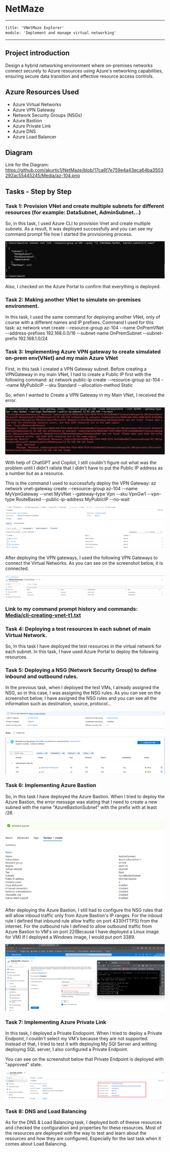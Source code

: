 # NetMaze
---
    title: 'VNetMaze Explorer'
    module: 'Implement and manage virtual networking'
---
## Project introduction
Design a hybrid networking environment where on-premises networks connect securely to Azure resources using Azure's networking capabilities, 
ensuring secure data transition and effective resource access controls.

## Azure Resources Used
+ Azure Virtual Networks
+ Azure VPN Gateway
+ Network Security Groups (NSGs)
+ Azure Bastion
+ Azure Private Link
+ Azure DNS
+ Azure Load Balancer

## Diagram
Link for the Diagram: https://github.com/akurtic1/NetMaze/blob/17ca6f7e759e4a43eca64ba3503292ac55445245/Media/az-104.png

## Tasks - Step by Step

### Task 1: Provision VNet and create multiple subnets for different resources (for example: DataSubnet, AdminSubnet...)

So, in this task, I used Azure CLI to provision Vnet and create multiple subnets.
As a result, It was deployed successfully and you can see my command prompt file how I started the provisioning process.

![Command Prompt of the first task](./Media/deployment-done-t1-cli.png)

Also, I checked on the Azure Portal to confirm that everything is deployed.

### Task 2: Making another VNet to simulate on-premises environment.

In this task, I used the same command for deploying another VNet, only of course with a different names and IP prefixes.
Command I used for this task: az network vnet create --resource-group az-104 --name OnPremVNet --address-prefixes 192.168.0.0/16 --subnet-name OnPremSubnet --subnet-prefix 192.168.1.0/24

### Task 3: Implementing Azure VPN gateway to create simulated on-prem env(VNet) and my main Azure VNet 

First, in this task I created a VPN Gateway subnet. Before creating a VPNGateway in my main VNet, I had to create
a Public IP first with the following command: az network public-ip create --resource-group az-104 --name MyPublicIP --sku Standard --allocation-method Static

So, when I wanted to Create a VPN Gateway in my Main VNet, I received the error.

![Screenshot of the Error in Task 3](./Media/task3-error-vpn-gateway.png)

With help of ChatGPT and Copilot, I still couldn't figure out what was the problem until I 
didn't raliste that I didn't have to put the Public IP address as a number but as a resource.

This is the command I used to successfully deploy the VPN Gateway: 
az network vnet-gateway create --resource-group az-104 --name MyVpnGateway --vnet MyVNet --gateway-type Vpn --sku VpnGw1 --vpn-type RouteBased --public-ip-address MyPublicIP --no-wait

![Screenshot of the Deployment in Task 4](./Media/task3-deployed-vpn-gateway.png)

After deploying the VPN gateways, I used the following VPN Gateways to connect the Virtual Networks.
As you can see on the screenshot below, it is connected.

![SConnected Vnet-to-Vnet](./Media/connected-vnet-to-vnet.png)

### Link to my command prompt history and commands: [Media/cli-creating-vnet-t1.txt](https://github.com/akurtic1/NetMaze/blob/17ca6f7e759e4a43eca64ba3503292ac55445245/Media/cli-creating-vnet-t1.txt)

### Task 4: Deploying a test resources in each subnet of main Virtual Network.

So, In this task I have deployed the test resources in the virtual network for each subnet.
In this task, I have used Azure Portal to deploy the following resources.

### Task 5: Deploying a NSG (Network Security Group) to define inbound and outbound rules.

In the previous task, when I deployed the test VMs, I already assigned the NSG, so 
in this case, I was assigning the NSG rules. As you can see on the screenshot below,
I have assigned the NSG rules and you can see all the information such as destination, source, protocol...

![Network Security Group Rules](./Media/nsg-deploy-task5.png)

### Task 6: Implementing Azure Bastion

So, in this task I have deployed the Azure Bastion. When I tried to deploy the Azure Bastion,
the error message was stating that I need to create a new subned with the name "AzureBastionSubnet" with the prefix with at least /26.

![Deploying Azure Bastion - Properties](./Media/bastion-deployment.png)

After deploying the Azure Bastion, I still had to configure the NSG rules that will allow inboud traffic
only from Azure Bastion's IP ranges. For the inboud rule I defined that inbound rule allow traffic on port 433(HTTPS) from the internet.
For the outbound rule I defined to allow outbound traffic from Azure Bastion to VM's on port 22(Because I have deployed a Linux image for VM)
If I deployed a Windows image, I would put port 3389.

![Bastion Connect - LinuxVM](./Media/bastion-connecting.png)

### Task 7: Implementing Azure Private Link

In this task, I deployed a Private Endopoint. When I tried to deploy a Private Endpoint, I couldn't select my
VM's because they are not supported. Instead of that, I tried to test it with deploying My SQl Server and
withing deploying SQL server, I also configured a Private Endpoint.

You can see on the screenshot below that Private Endpoint is deployed with "approved" state.

![Private Endpoint - Deployment](./Media/private-endpoint.png)

### Task 8: DNS and Load Balancing

As for the DNS & Load Balancing task, I deployed both of theese resources and checked the configuration and properties for these resources.
Most of the resources are deployed with the way to test and learn about the resources and how they are configured. Especially for the last
task when it comes about Load Balancing.
